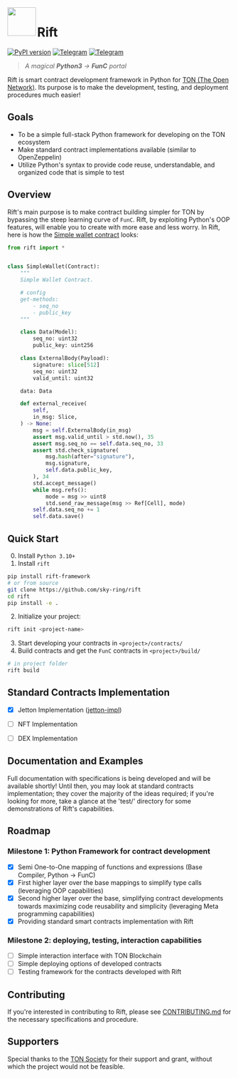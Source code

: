 <img align="left" width="64" height="64" src="https://github.com/sky-ring/rift/blob/main/assets/rift-icon.png">

# Rift

[![PyPI version](https://img.shields.io/badge/rift--framework-0.7.5-informational?style=flat-square&color=FFFF91&labelColor=360825)](https://pypi.org/project/rift-framework/)
[![Telegram](https://img.shields.io/badge/Telegram-@rift__framework-informational?style=flat-square&color=0088cc&labelColor=360825)](https://t.me/d_builder)
[![Telegram](https://img.shields.io/badge/Docs-docs.skyring.io/rift-informational?style=flat-square&color=6A0F49&labelColor=360825)](https://docs.skyring.io/rift/)
> _A magical **Python3** -> **FunC** portal_

Rift is smart contract development framework in Python for [TON (The Open Network)](https://ton.org). Its purpose is to make the development, testing, and deployment procedures much easier!

## Goals
- To be a simple full-stack Python framework for developing on the TON ecosystem
- Make standard contract implementations available (similar to OpenZeppelin)
- Utilize Python's syntax to provide code reuse, understandable, and organized code that is simple to test

## Overview
Rift's main purpose is to make contract building simpler for TON by bypassing the steep learning curve of `FunC`. Rift, by exploiting Python's OOP features, will enable you to create with more ease and less worry. In Rift, here is how the [Simple wallet contract](https://github.com/ton-blockchain/ton/blob/master/crypto/smartcont/wallet-code.fc) looks:

```python
from rift import *


class SimpleWallet(Contract):
    """
    Simple Wallet Contract.

    # config
    get-methods:
        - seq_no
        - public_key
    """

    class Data(Model):
        seq_no: uint32
        public_key: uint256

    class ExternalBody(Payload):
        signature: slice[512]
        seq_no: uint32
        valid_until: uint32

    data: Data

    def external_receive(
        self,
        in_msg: Slice,
    ) -> None:
        msg = self.ExternalBody(in_msg)
        assert msg.valid_until > std.now(), 35
        assert msg.seq_no == self.data.seq_no, 33
        assert std.check_signature(
            msg.hash(after="signature"),
            msg.signature,
            self.data.public_key,
        ), 34
        std.accept_message()
        while msg.refs():
            mode = msg >> uint8
            std.send_raw_message(msg >> Ref[Cell], mode)
        self.data.seq_no += 1
        self.data.save()
```

## Quick Start

0. Install `Python 3.10+`
1. Install `rift`
```bash
pip install rift-framework
# or from source
git clone https://github.com/sky-ring/rift
cd rift
pip install -e .
```
2. Initialize your project:
```bash
rift init <project-name>
```
3. Start developing your contracts in `<project>/contracts/`
4. Build contracts and get the `FunC` contracts in `<project>/build/`
```bash
# in project folder
rift build
```

## Standard Contracts Implementation
- [x] Jetton Implementation ([jetton-impl](https://github.com/sky-ring/jetton-impl))
- [ ] NFT Implementation
- [ ] DEX Implementation


## Documentation and Examples
Full documentation with specifications is being developed and will be available shortly!
Until then, you may look at standard contracts implementation; they cover the majority of the ideas required; if you're looking for more, take a glance at the 'test/' directory for some demonstrations of Rift's capabilities.

## Roadmap

### Milestone 1: Python Framework for contract development

- [x] Semi One-to-One mapping of functions and expressions (Base Compiler, Python -> FunC)
- [x] First higher layer over the base mappings to simplify type calls (leveraging OOP capabilities)
- [x] Second higher layer over the base, simplifying contract developments towards maximizing code reusability and simplicity (leveraging Meta programming capabilities)
- [x] Providing standard smart contracts implementation with Rift

### Milestone 2: deploying, testing, interaction capabilities
- [ ] Simple interaction interface with TON Blockchain
- [ ] Simple deploying options of developed contracts
- [ ] Testing framework for the contracts developed with Rift

## Contributing
If you're interested in contributing to Rift, please see [CONTRIBUTING.md](https://github.com/sky-ring/rift/blob/main/CONTRIBUTING.md) for the necessary specifications and procedure.

## Supporters
Special thanks to the [TON Society](https://society.ton.org/) for their support and grant, without which the project would not be feasible.
